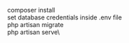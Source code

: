 composer install\
set database credentials inside .env file\
php artisan migrate\
php artisan serve\

